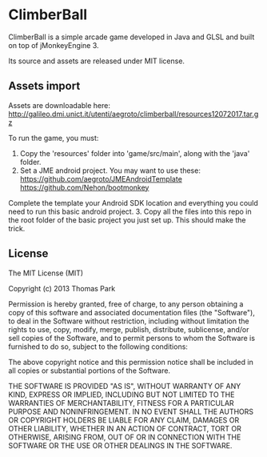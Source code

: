 # ClimberBall
ClimberBall is a simple arcade game developed in Java and GLSL and built on top of jMonkeyEngine 3.

Its source and assets are released under MIT license.

## Assets import

Assets are downloadable here: http://galileo.dmi.unict.it/utenti/aegroto/climberball/resources12072017.tar.gz

To run the game, you must:

1. Copy the 'resources' folder into 'game/src/main', along with the 'java' folder.
2. Set a JME android project. You may want to use these:
  https://github.com/aegroto/JMEAndroidTemplate
  https://github.com/Nehon/bootmonkey

Complete the template your Android SDK location and everything you could need to run this basic android project.
3. Copy all the files into this repo in the root folder of the basic project you just set up. This should make the trick.

## License

The MIT License (MIT)

Copyright (c) 2013 Thomas Park

Permission is hereby granted, free of charge, to any person obtaining a copy
of this software and associated documentation files (the "Software"), to deal
in the Software without restriction, including without limitation the rights
to use, copy, modify, merge, publish, distribute, sublicense, and/or sell
copies of the Software, and to permit persons to whom the Software is
furnished to do so, subject to the following conditions:

The above copyright notice and this permission notice shall be included in
all copies or substantial portions of the Software.

THE SOFTWARE IS PROVIDED "AS IS", WITHOUT WARRANTY OF ANY KIND, EXPRESS OR
IMPLIED, INCLUDING BUT NOT LIMITED TO THE WARRANTIES OF MERCHANTABILITY,
FITNESS FOR A PARTICULAR PURPOSE AND NONINFRINGEMENT. IN NO EVENT SHALL THE
AUTHORS OR COPYRIGHT HOLDERS BE LIABLE FOR ANY CLAIM, DAMAGES OR OTHER
LIABILITY, WHETHER IN AN ACTION OF CONTRACT, TORT OR OTHERWISE, ARISING FROM,
OUT OF OR IN CONNECTION WITH THE SOFTWARE OR THE USE OR OTHER DEALINGS IN
THE SOFTWARE.
